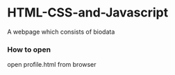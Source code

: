 # HTML-CSS-and-Javascript

A webpage which consists of biodata

### How to open ###
open profile.html from browser
